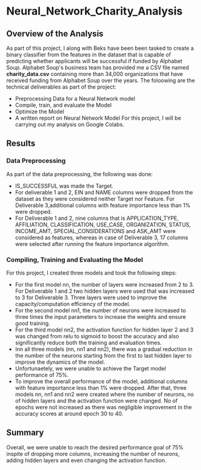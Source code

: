 # Neural_Network_Charity_Analysis

## Overview of the Analysis

As part of this project, I along with Beks have been been tasked to create a binary classifier from the features in the dataset that is capable of predicting whether applicants will be successful if funded by Alphabet Soup. Alphabet Soup's business team has provided me a CSV file named **charity_data.csv** containing more than 34,000 organizations that have received funding from Alphabet Soup over the years. 
The foloowing are the technical deliverables as part of the project:
* Preprocessing Data for a Neural Network model
* Compile, train, and evaluate the Model
* Optimize the Model
* A written report on Neural Network Model
For this project, I will be carrying out my analysis on Google Colabs. 

## Results

### Data Preprocessing
As part of the data preprocessing, the following was done:
* IS_SUCCESSFUL was made the Target.
* For deliverable 1 and 2, EIN and NAME columns were dropped from the dataset as they were considered neither Target nor Feature. For Deliverable 3,additional columns with feature importance less than 1% were dropped. 
* For Deliverable 1 and 2, nine columns that is APPLICATION_TYPE, AFFILIATION, CLASSIFICATION, USE_CASE, ORGANIZATION, STATUS, INCOME_AMT, SPECIAL_CONSIDERATIONS and ASK_AMT were considered as features, whereas in case of Deliverable 3, 17 columns were selected after running the feature importance algorithm.  

### Compiling, Training and Evaluating the Model

For this project, I created three models and took the following steps:
* For the first model nn, the number of layers were increased from 2 to 3. For Deliverable 1 and 2 two hidden layers were used that was increased to 3 for Deliverable 3. Three layers were used to improve the capacity/computation efficiency of the model. 
* For the second model nn1, the number of neurons were increased to three times the input parameters to increase the weights and ensure good training. 
* For the third model nn2, the activation function for hidden layer 2 and 3 was changed from relu to sigmoid to boost the accuracy and also significantly reduce both the training and evaluation times. 
* Inn all three models (nn, nn1 and nn2), there was a gradual reduction in the number of the neurons starting from the first to last hidden layer to improve the dynamics of the model. 
* Unfortunaetely, we were unable to achieve the Target model performance of 75%. 
* To improve the overall performance of the model, additional columns with feature importance less than 1% were dropped. After that, three models nn, nn1 and nn2 were created where the number of neurons, no of hidden layers and the activation function were changed. No of epochs were not increased as there was negligible improvement in the accuracy scores at around epoch 30 to 40. 

## Summary
Overall, we were unable to reach the desired performance goal of 75% inspite of dropping more columns, increasing the number of neurons, adding hidden layers and even changing the activation function. 

